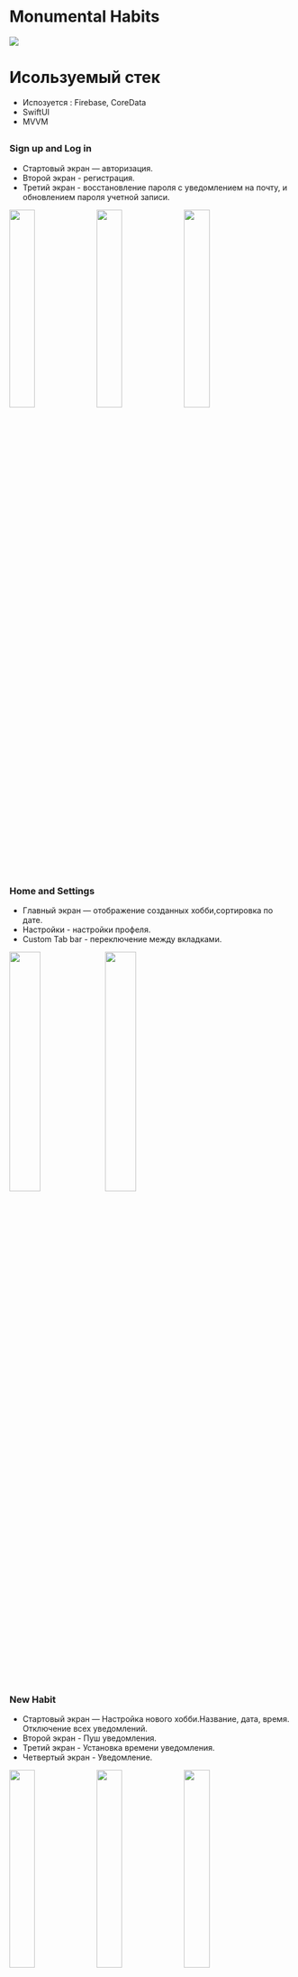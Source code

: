 # Monumental Habits 

<p float="left">
  <img src="https://github.com/Moroz9/MonumentalHabitsSwiftUI/assets/126159245/1e24c25b-c058-4e45-9aca-d8e3691d3448" />
</p>

# Исользуемый стек
- Испозуется : Firebase, CoreData
- SwiftUI
- MVVM


## 

### Sign up and Log in

- Стартовый экран — авторизация. 
- Второй экран - регистрация.
- Третий экран - восстановление пароля с уведомлением на почту, и обновлением пароля учетной записи.

<p float="left">
  <img src="https://github.com/Moroz9/MonumentalHabitsSwiftUI/assets/126159245/982725c9-90b4-4460-8929-19a1d7d5769c" width="30%" />
  <img src="https://github.com/Moroz9/MonumentalHabitsSwiftUI/assets/126159245/1cbeaa71-f47d-490f-92c3-37a2e4e63ca7" width="30%" />
  <img src="https://github.com/Moroz9/MonumentalHabitsSwiftUI/assets/126159245/38380d77-f90a-4caf-bd4a-74f96fc93927" width="30%" />
</p>

## 

### Home and Settings

- Главный экран — отображение созданных хобби,сортировка по дате. 
- Настройки - настройки профеля.
- Custom Tab bar - переключение между вкладками.

<p float="left">
  <img src="https://github.com/Moroz9/MonumentalHabitsSwiftUI/assets/126159245/55f73005-ec9c-4e24-8322-16ae745453e1" width="33%" />
   <img src="https://github.com/Moroz9/MonumentalHabitsSwiftUI/assets/126159245/c88ee6c8-cac1-4f02-88c6-b2bc72c32505" width="33%" />
</p>

## 

### New Habit

- Стартовый экран — Настройка нового хобби.Название, дата, время. Отключение всех уведомлений.
- Второй экран - Пуш уведомления.
- Третий экран - Установка времени уведомления. 
- Четвертый экран - Уведомление.


<p float="left">
 <img src="https://github.com/Moroz9/MonumentalHabitsSwiftUI/assets/126159245/6181983a-6e0d-450a-8b4d-48f1dbea6f92" width="30%" />
  <img src="https://github.com/Moroz9/MonumentalHabitsSwiftUI/assets/126159245/a9f3d2a1-bbca-4b4e-b44b-f8f8a0000fb7" width="30%" />
  <img src="https://github.com/Moroz9/MonumentalHabitsSwiftUI/assets/126159245/d3e5a05a-7dc6-4bcd-80ee-736194f1ab62" width="30%" />
  <img src="https://github.com/Moroz9/MonumentalHabitsSwiftUI/assets/126159245/3ed3ec2a-25f0-4a9e-82df-c17c07f4ce67" width="30%" />
</p>
